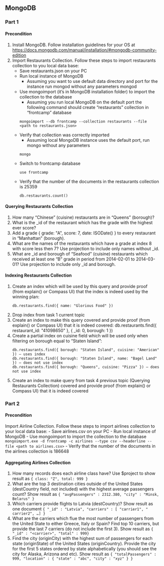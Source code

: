 ## MongoDB 
### Part 1
#### Precondition
1) Install MongoDB. Follow installation guidelines for your OS at https://docs.mongodb.com/manual/installation/#mongodb-community-edition
2) Import Restaurants Collection. Follow these steps to import restaurants collection to you local data base:
    - Save restaurants.json on your PC
    - Run local instance of MongoDB
        - Assuming you want to use default data directory and port for the instance run mongod without any parameters mongod
    - Use mongoimport (it’s in MongoDB installation folder) to import the collection to the database
        - Assuming you run local MongoDB on the default port the following command should create “restaurants” collection in “frontcamp” database
        ```
        mongoimport --db frontcamp --collection restaurants --file <path to restaurants.json>
        ```
    - Verify that collection was correctly imported
        - Assuming local MongoDB instance uses the default port, run mongo without any parameters 
        ```
        mongo
        ```
    - Switch to frontcamp database
        ```
        use frontcamp
        ```
    - Verify that the number of the documents in the restaurants collection is 25359
        ```
        db.restaurants.count()
        ```

#### Querying Restaurants Collection
1) How many “Chinese” (cuisine) restaurants are in “Queens” (borough)?
2) What is the _id of the restaurant which has the grade with the highest ever score?
3) Add a grade { grade: "A", score: 7, date: ISODate() } to every restaurant in “Manhattan” (borough).
4) What are the names of the restaurants which have a grade at index 8 with score less then 7? Use projection to include only names without _id.
5) What are _id and borough of “Seafood” (cuisine) restaurants which received at least one “B” grade in period from 2014-02-01 to 2014-03-01? Use projection to include only _id and borough.

#### Indexing Restaurants Collection
1) Create an index which will be used by this query and provide proof (from explain() or Compass UI) that the index is indeed used by the winning plan:
    ```
    db.restaurants.find({ name: "Glorious Food" })
    ```
2) Drop index from task 1 current topic
3) Create an index to make this query covered and provide proof (from explain() or Compass UI) that it is indeed covered:
db.restaurants.find({ restaurant_id: "41098650" }, { _id: 0, borough: 1 })
4) Create a partial index on cuisine field which will be used only when filtering on borough equal to “Staten Island”:
    ```
    db.restaurants.find({ borough: "Staten Island", cuisine: "American" }) – uses index
    db.restaurants.find({ borough: "Staten Island", name: "Bagel Land" }) – does not use index
    db.restaurants.find({ borough: "Queens", cuisine: "Pizza" }) – does not use index
    ```
5) Create an index to make query from task 4 previous topic (Querying Restaurants Collection) covered and provide proof (from explain() or Compass UI) that it is indeed covered

### Part 2
#### Precondition
Import Airline Collection. Follow these steps to import airlines collection to your local data base:
    - Save airlines.csv on your PC
    - Run local instance of MongoDB
    - Use mongoimport to import the collection to the database
        ```
        mongoimport.exe -d frontcamp -c airlines --type csv --headerline --file <path to airlines.csv>
        ```
    - Verify that the number of the documents in the airlines collection is 186648

#### Aggregating Airlines Collection
1) How many records does each airline class have? Use $project to show result as `{ class: "Z", total: 999 }`
2) What are the top 3 destination cities outside of the United States (destCountry field, not included) with the highest average passengers count? Show result as `{ "avgPassengers" : 2312.380, "city" : "Minsk, Belarus" }`
3) Which carriers provide flights to Latvia (destCountry)? Show result as one document `{ "_id" : "Latvia", "carriers" : [ "carrier1", " carrier2", …] }`
4) What are the carriers which flue the most number of passengers from the United State to either Greece, Italy or Spain? Find top 10 carriers, but provide the last 7 carriers (do not include the first 3). Show result as `{ "_id" : "<carrier>", "total" : 999}`
5) Find the city (originCity) with the highest sum of passengers for each state (originState) of the United States (originCountry). Provide the city for the first 5 states ordered by state alphabetically (you should see the city for Alaska, Arizona and etc). Show result as `{ "totalPassengers" : 999, "location" : { "state" : "abc", "city" : "xyz" } }`